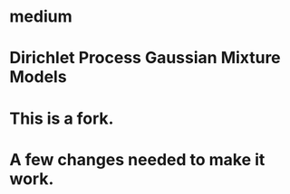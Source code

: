 # medium
# Dirichlet Process Gaussian Mixture Models
# This is a fork.
# A few changes needed to make it work.

